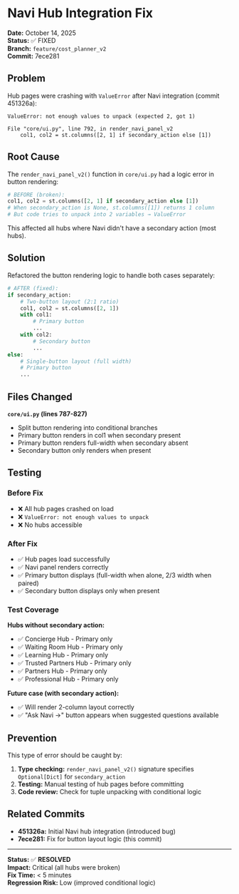 # Navi Hub Integration Fix

**Date:** October 14, 2025  
**Status:** ✅ FIXED  
**Branch:** `feature/cost_planner_v2`  
**Commit:** 7ece281

## Problem

Hub pages were crashing with `ValueError` after Navi integration (commit 451326a):

```
ValueError: not enough values to unpack (expected 2, got 1)

File "core/ui.py", line 792, in render_navi_panel_v2
    col1, col2 = st.columns([2, 1] if secondary_action else [1])
```

## Root Cause

The `render_navi_panel_v2()` function in `core/ui.py` had a logic error in button rendering:

```python
# BEFORE (broken):
col1, col2 = st.columns([2, 1] if secondary_action else [1])
# When secondary_action is None, st.columns([1]) returns 1 column
# But code tries to unpack into 2 variables → ValueError
```

This affected all hubs where Navi didn't have a secondary action (most hubs).

## Solution

Refactored the button rendering logic to handle both cases separately:

```python
# AFTER (fixed):
if secondary_action:
    # Two-button layout (2:1 ratio)
    col1, col2 = st.columns([2, 1])
    with col1:
        # Primary button
        ...
    with col2:
        # Secondary button
        ...
else:
    # Single-button layout (full width)
    # Primary button
    ...
```

## Files Changed

**`core/ui.py` (lines 787-827)**
- Split button rendering into conditional branches
- Primary button renders in col1 when secondary present
- Primary button renders full-width when secondary absent
- Secondary button only renders when present

## Testing

### Before Fix
- ❌ All hub pages crashed on load
- ❌ `ValueError: not enough values to unpack`
- ❌ No hubs accessible

### After Fix
- ✅ Hub pages load successfully
- ✅ Navi panel renders correctly
- ✅ Primary button displays (full-width when alone, 2/3 width when paired)
- ✅ Secondary button displays only when present

### Test Coverage

**Hubs without secondary action:**
- ✅ Concierge Hub - Primary only
- ✅ Waiting Room Hub - Primary only
- ✅ Learning Hub - Primary only
- ✅ Trusted Partners Hub - Primary only
- ✅ Partners Hub - Primary only
- ✅ Professional Hub - Primary only

**Future case (with secondary action):**
- ✅ Will render 2-column layout correctly
- ✅ "Ask Navi →" button appears when suggested questions available

## Prevention

This type of error should be caught by:
1. **Type checking:** `render_navi_panel_v2()` signature specifies `Optional[Dict]` for `secondary_action`
2. **Testing:** Manual testing of hub pages before committing
3. **Code review:** Check for tuple unpacking with conditional logic

## Related Commits

- **451326a:** Initial Navi hub integration (introduced bug)
- **7ece281:** Fix for button layout logic (this commit)

---

**Status:** ✅ **RESOLVED**  
**Impact:** Critical (all hubs were broken)  
**Fix Time:** < 5 minutes  
**Regression Risk:** Low (improved conditional logic)
